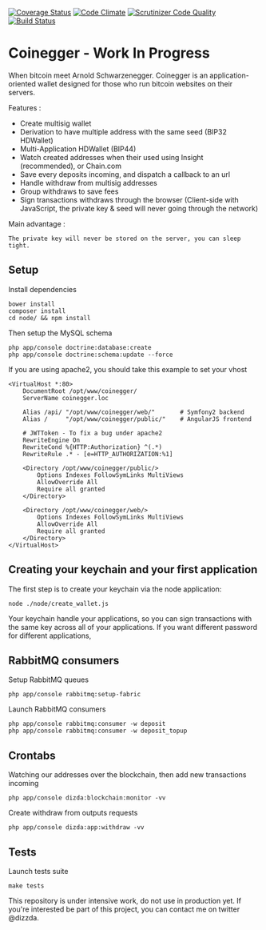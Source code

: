 [![Coverage Status](https://img.shields.io/coveralls/dizda/coinegger.svg)](https://coveralls.io/r/dizda/coinegger)
[![Code Climate](https://codeclimate.com/github/dizda/coinegger/badges/gpa.svg)](https://codeclimate.com/github/dizda/coinegger)
[![Scrutinizer Code Quality](https://scrutinizer-ci.com/g/dizda/coinegger/badges/quality-score.png?b=master)](https://scrutinizer-ci.com/g/dizda/coinegger/?branch=master)
[![Build Status](https://travis-ci.org/dizda/coinegger.svg?branch=master)](https://travis-ci.org/dizda/coinegger)

Coinegger - Work In Progress
========================

When bitcoin meet Arnold Schwarzenegger.
Coinegger is an application-oriented wallet designed for those who run bitcoin websites on their servers.

Features :

- Create multisig wallet
- Derivation to have multiple address with the same seed (BIP32 HDWallet)
- Multi-Application HDWallet (BIP44)
- Watch created addresses when their used using Insight (recommended), or Chain.com
- Save every deposits incoming, and dispatch a callback to an url
- Handle withdraw from multisig addresses
- Group withdraws to save fees
- Sign transactions withdraws through the browser (Client-side with JavaScript, the private key & seed will never going through the network)

Main advantage :

    The private key will never be stored on the server, you can sleep tight.

## Setup

Install dependencies

    bower install
    composer install
    cd node/ && npm install

Then setup the MySQL schema

    php app/console doctrine:database:create
    php app/console doctrine:schema:update --force

If you are using apache2, you should take this example to set your vhost

    <VirtualHost *:80>
        DocumentRoot /opt/www/coinegger/
        ServerName coinegger.loc

        Alias /api/ "/opt/www/coinegger/web/"       # Symfony2 backend
        Alias /     "/opt/www/coinegger/public/"    # AngularJS frontend

        # JWTToken - To fix a bug under apache2
        RewriteEngine On
        RewriteCond %{HTTP:Authorization} ^(.*)
        RewriteRule .* - [e=HTTP_AUTHORIZATION:%1]

        <Directory /opt/www/coinegger/public/>
            Options Indexes FollowSymLinks MultiViews
            AllowOverride All
            Require all granted
        </Directory>

        <Directory /opt/www/coinegger/web/>
            Options Indexes FollowSymLinks MultiViews
            AllowOverride All
            Require all granted
        </Directory>
    </VirtualHost>

## Creating your keychain and your first application

The first step is to create your keychain via the node application:

    node ./node/create_wallet.js

Your keychain handle your applications, so you can sign transactions with the same key across all of your applications.
If you want different password for different applications,

## RabbitMQ consumers

Setup RabbitMQ queues

    php app/console rabbitmq:setup-fabric

Launch RabbitMQ consumers

    php app/console rabbitmq:consumer -w deposit
    php app/console rabbitmq:consumer -w deposit_topup


## Crontabs

Watching our addresses over the blockchain, then add new transactions incoming

    php app/console dizda:blockchain:monitor -vv

Create withdraw from outputs requests

    php app/console dizda:app:withdraw -vv


## Tests

Launch tests suite

    make tests

This repository is under intensive work, do not use in production yet.
If you're interested be part of this project, you can contact me on twitter @dizzda.